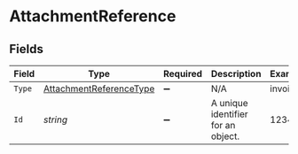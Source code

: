 # AttachmentReference


## Fields

| Field                                                                         | Type                                                                          | Required                                                                      | Description                                                                   | Example                                                                       |
| ----------------------------------------------------------------------------- | ----------------------------------------------------------------------------- | ----------------------------------------------------------------------------- | ----------------------------------------------------------------------------- | ----------------------------------------------------------------------------- |
| `Type`                                                                        | [AttachmentReferenceType](../../Models/Components/AttachmentReferenceType.md) | :heavy_minus_sign:                                                            | N/A                                                                           | invoice                                                                       |
| `Id`                                                                          | *string*                                                                      | :heavy_minus_sign:                                                            | A unique identifier for an object.                                            | 12345                                                                         |